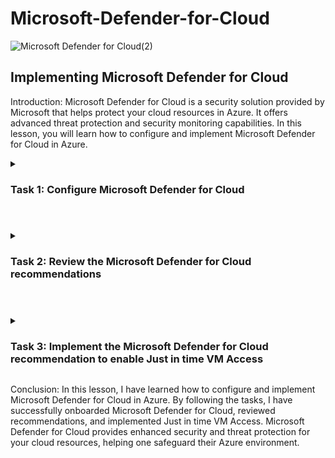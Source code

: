 # Microsoft-Defender-for-Cloud

![Microsoft Defender for Cloud(2)](https://github.com/0xbythesecond/Microsoft-Defender-for-Cloud/assets/23303634/a6568d72-6dbd-4119-85ac-963f9ce9186d)

## Implementing Microsoft Defender for Cloud

Introduction:
Microsoft Defender for Cloud is a security solution provided by Microsoft that helps protect your cloud resources in Azure. It offers advanced threat protection and security monitoring capabilities. In this lesson, you will learn how to configure and implement Microsoft Defender for Cloud in Azure.


<details>
  
  <summary>
    
### Task 1: Configure Microsoft Defender for Cloud
    
  </summary>
  
To configure Microsoft Defender for Cloud, follow these steps:

- Sign in to the Azure portal `https://portal.azure.com/` using an account with Owner or Contributor role in the Azure subscription.

- In the Azure portal, use the search box at the top to search for "Microsoft Defender for Cloud" and press Enter.

- On the Microsoft Defender for Cloud | Getting started blade, click Upgrade.

- In the Install agents tab, scroll down and click Install agents.

- In the Select workspaces with enhanced security features section, enable the Microsoft Defender plan by selecting your Log Analytics Workspace, then click the Upgrade button.
  
<img src="https://github.com/0xbythesecond/Microsoft-Defender-for-Cloud/assets/23303634/d25115b6-ffd5-44f9-9ee9-932fac1712bc" height="80%" width="80%" alt="Enable Defender for Cloud on LAW"/>

- Navigate to Microsoft Defender for Cloud and click "Environment Settings" under the Management settings in the vertical menu bar.

- On the Environment Settings blade, click the relevant subscription.
  
<img src="https://github.com/0xbythesecond/Microsoft-Defender-for-Cloud/assets/23303634/61156817-1e0a-4ce7-bc2b-8307bd4c8f91" height="70%" width="70%" alt="Environment Settings for Subscription"/>

- On the Defender plans blade, select "Enable all Microsoft Defender for Cloud Plans".
  
<img src="https://github.com/0xbythesecond/Microsoft-Defender-for-Cloud/assets/23303634/b2799abf-f73d-48a3-bd12-82717e2a98a2" height="70%" width="70%" alt="Enable All Plans for Subscription"/>


- Go back to the Environment Settings blade, expand until your subscription appears, and click the entry representing the Log Analytics workspace you created in the previous lab.
  
<img src="https://github.com/0xbythesecond/Microsoft-Defender-for-Cloud/assets/23303634/4d5b4da7-c04a-4cd2-bd77-a13f3f2d3ecf" height="80%" width="80%" alt="Enable Defender Plans in Environment Settings"/>

- On the Settings | Defender plans blade, ensure that "Enable all Microsoft Defender for Cloud plans" is selected.
  
  <img src="https://github.com/0xbythesecond/Microsoft-Defender-for-Cloud/assets/23303634/b9ebc10e-c853-4510-83cd-0a74fe1cf32c" height="80%" width="80%" alt="Enable All Defender Plans"/>

- Select "Data collection" from the Microsoft Defender for Cloud | Settings blade. Choose "All Events" and click Save.
  
<img src="https://github.com/0xbythesecond/Microsoft-Defender-for-Cloud/assets/23303634/61eefa36-7e44-4c91-99b8-bc16953553d5" height="90%" width="90%" alt="All Events for Data Collection"/>

</details>

#

<details> 
  
  <summary>
    
### Task 2: Review the Microsoft Defender for Cloud recommendations
    
  </summary> 
  
To review the Microsoft Defender for Cloud recommendations, follow these steps:

- Go back to the Microsoft Defender for Cloud | Overview blade in the Azure portal.

- Review the Secure Score tile to see the current score if available.
  
<img src="https://github.com/0xbythesecond/Microsoft-Defender-for-Cloud/assets/23303634/05450b71-badd-4532-abb0-0435538125c1" height="70%" width="70%" alt="Secure Score (1)"/>


- Navigate to the Assessed resources section on the Overview blade.

- On the Inventory blade, select the entry for your virtual machine (myVM).

- On the Resource health blade, go to the Recommendations tab and review the list of recommendations for your virtual machine.
  
<img src="https://github.com/0xbythesecond/Microsoft-Defender-for-Cloud/assets/23303634/c6432c90-d988-41e9-a243-a74c3526a56b" height="90%" width="90%" alt="Secuirty Recommendations for VM"/>
  
  </details>
  
  #

<details> 
  
<summary> 
  
### Task 3: Implement the Microsoft Defender for Cloud recommendation to enable Just in time VM Access
  
</summary> 
  
To implement the recommendation to enable Just in time VM Access on your virtual machine, follow these steps:

- Go back to the Microsoft Defender for Cloud | Overview blade in the Azure portal and select "Workload protections" under the Cloud Security tile.

- On the Workload protections blade, click the "Just-in-time VM access" tile in the Advanced protection section.
  
<img src="https://github.com/0xbythesecond/Microsoft-Defender-for-Cloud/assets/23303634/67606466-d9c4-4183-a01b-9711ab074b13" height="90%" width="90%" alt="Workload Protection - Just-In-Time access"/>

- On the Just-in-time VM access blade, under the Virtual machines section, select "Not Configured" and then click the entry for your virtual machine (myVM).

- Click the "Enable JIT on 1 VM" option on the far right of the Virtual machines section.
  
<img src="https://github.com/0xbythesecond/Microsoft-Defender-for-Cloud/assets/23303634/1bbd4a40-6e27-475f-a106-92f108c4db7d" height="90%" width="90%" alt="Enable JIT on VM"/>

- On the JIT VM access configuration blade, click the ellipsis button on the far right of the row referencing port 22, and then click Delete.
  
<img src="https://github.com/0xbythesecond/Microsoft-Defender-for-Cloud/assets/23303634/1e95d7f1-82c1-4041-981e-95bf185dd1e2" height="80%" width="80%" alt="JIT VM Access Configuration"/>  

- Click Save on the JIT VM access configuration blade.

- Monitor the progress of the configuration by clicking on the Notifications icon in the toolbar and viewing the Notifications blade.

  >**Note**: It may take some time for the implementation of recommendations to be reflected in the Secure Score. Periodically check the Secure Score to determine the impact of implementing these features.
  
</details>

Conclusion:
In this lesson, I have learned how to configure and implement Microsoft Defender for Cloud in Azure. By following the tasks, I have successfully onboarded Microsoft Defender for Cloud, reviewed recommendations, and implemented Just in time VM Access. Microsoft Defender for Cloud provides enhanced security and threat protection for your cloud resources, helping one safeguard their Azure environment.
